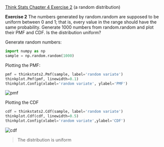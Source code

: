 [Think Stats Chapter 4 Exercise 2](http://greenteapress.com/thinkstats2/html/thinkstats2005.html#toc41) (a random distribution)

**Exercise 2**   The numbers generated by random.random are supposed to be uniform between 0 and 1; that is, every value in the range should have the same probability.
Generate 1000 numbers from random.random and plot their PMF and CDF. Is the distribution uniform?

Generate random numbers:
```python
import numpy as np
sample = np.random.random(1000)
```

Plotting the PMF:
```python
pmf = thinkstats2.Pmf(sample, label='random variate')
thinkplot.Pmf(pmf, linewidth=0.1)
thinkplot.Config(xlabel='random variate', ylabel='PMF')

```
![pmf](https://github.com/jhonsen/dsp/tree/master/statistics/randompmf.png)

Plotting the CDF
```python
cdf = thinkstats2.Cdf(sample, label='random variate')
thinkplot.Cdf(cdf, linewidth=0.5)
thinkplot.Config(xlabel='random variate',ylabel='CDF')
```
![cdf](https://github.com/jhonsen/dsp/tree/master/statistics/randomcdf.png)
> The distribution is uniform
